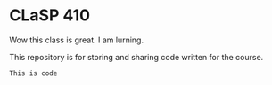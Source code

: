 # CLaSP 410

Wow this class is great. I am lurning.

This repository is for storing and sharing code written for the course.

`This is code`